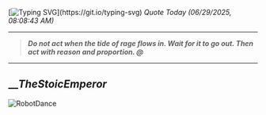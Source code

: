 [![Typing SVG](https://readme-typing-svg.herokuapp.com?font=Press+Start+2P&color=C2F784&size=35&width=900&height=100&lines=Hello+World%2C+I'm+Hung+!)](https://git.io/typing-svg) 
_Quote Today (06/29/2025, 08:08:43 AM)_
___
>**_Do not act when the tide of rage flows in. Wait for it to go out. Then act with reason and proportion. @_**
___

## __**_TheStoicEmperor_**

![RobotDance](src/assets/images/robot-dancing-dribble.gif?style=center)
